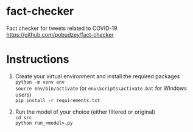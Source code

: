 # fact-checker
Fact checker for tweets related to COVID-19
https://github.com/pobudzey/fact-checker

# Instructions
1. Create your virtual environment and install the required packages  
`python -m venv env`  
`source env/bin/activate` (or `env\Scripts\activate.bat` for Windows users)  
`pip install -r requirements.txt`

2. Run the model of your choice (either filtered or original)  
`cd src`  
`python run_<model>.py`
